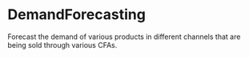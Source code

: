 # DemandForecasting
Forecast the demand of various products in different channels that are being sold through various CFAs.
